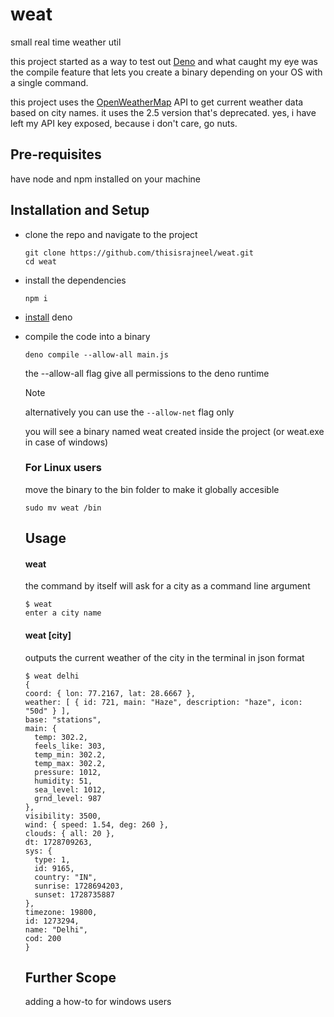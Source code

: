 # weat
small real time weather util

this project started as a way to test out [Deno](https://deno.com/) and what caught my eye was the compile feature that lets you create a binary depending on your OS with a single command.

this project uses the [OpenWeatherMap](https://openweathermap.org/) API to get current weather data based on city names. it uses the 2.5 version that's deprecated.
yes, i have left my API key exposed, because i don't care, go nuts.

## Pre-requisites
have node and npm installed on your machine

## Installation and Setup
- clone the repo and navigate to the project
  ```
  git clone https://github.com/thisisrajneel/weat.git
  cd weat
  ```
- install the dependencies
  ```
  npm i
  ```
- [install](https://docs.deno.com/runtime/getting_started/installation/) deno
- compile the code into a binary
  ```
  deno compile --allow-all main.js
  ```
  
  the --allow-all flag give all permissions to the deno runtime
  > [!NOTE]  
  > alternatively you can use the `--allow-net` flag only

  you will see a binary named weat created inside the project (or weat.exe in case of windows)

  ### For Linux users
  move the binary to the bin folder to make it globally accesible
    ```
    sudo mv weat /bin
    ```

  ## Usage
  #### weat
  the command by itself will ask for a city as a command line argument
  ```
  $ weat
  enter a city name
  ```

  #### weat [city]
  outputs the current weather of the city in the terminal in json format
  ```
  $ weat delhi
  {
  coord: { lon: 77.2167, lat: 28.6667 },
  weather: [ { id: 721, main: "Haze", description: "haze", icon: "50d" } ],
  base: "stations",
  main: {
    temp: 302.2,
    feels_like: 303,
    temp_min: 302.2,
    temp_max: 302.2,
    pressure: 1012,
    humidity: 51,
    sea_level: 1012,
    grnd_level: 987
  },
  visibility: 3500,
  wind: { speed: 1.54, deg: 260 },
  clouds: { all: 20 },
  dt: 1728709263,
  sys: {
    type: 1,
    id: 9165,
    country: "IN",
    sunrise: 1728694203,
    sunset: 1728735887
  },
  timezone: 19800,
  id: 1273294,
  name: "Delhi",
  cod: 200
  }
  ```
  
  ## Further Scope
  adding a how-to for windows users
  
